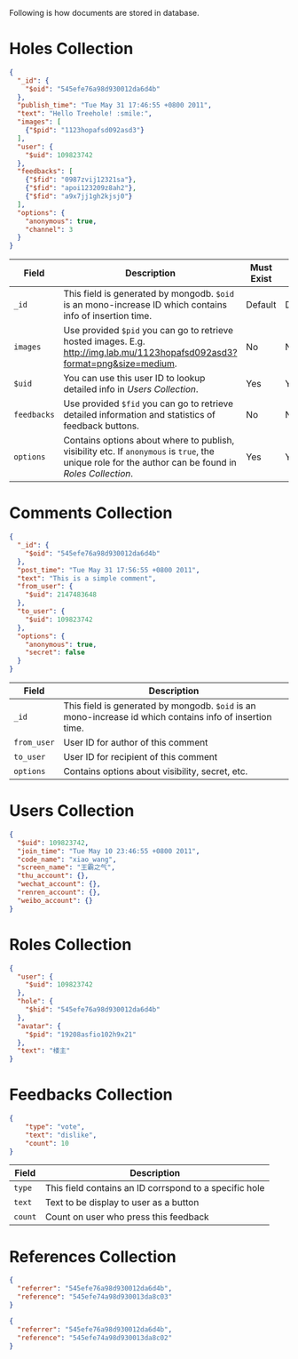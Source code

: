 Following is how documents are stored in database.

# Holes Collection
```json
{
  "_id": {
    "$oid": "545efe76a98d930012da6d4b"
  },
  "publish_time": "Tue May 31 17:46:55 +0800 2011",
  "text": "Hello Treehole! :smile:",
  "images": [
    {"$pid": "1123hopafsd092asd3"}
  ],
  "user": {
    "$uid": 109823742
  },
  "feedbacks": [
    {"$fid": "0987zvij12321sa"},
    {"$fid": "apoi123209z8ah2"},
    {"$fid": "a9x7jj1gh2kjsj0"}
  ],
  "options": {
    "anonymous": true,
    "channel": 3
  }
}
```
| Field       | Description | Must Exist | Index |
| ----------- | ----------- | ---------- | ----- |
| `_id`       | This field is generated by mongodb. `$oid` is an mono-increase ID which contains info of insertion time. | Default | Default |
| `images`    | Use provided `$pid` you can go to retrieve hosted images. E.g. <http://img.lab.mu/1123hopafsd092asd3?format=png&size=medium>. | No | No |
| `$uid`      | You can use this user ID to lookup detailed info in *Users Collection*. | Yes | Yes |
| `feedbacks` | Use provided `$fid` you can go to retrieve detailed information and statistics of feedback buttons. | No | No |
| `options`   | Contains options about where to publish, visibility etc. If `anonymous` is `true`, the unique role for the author can be found in *Roles Collection*. | Yes | Yes |

# Comments Collection
``` json
{
  "_id": {
    "$oid": "545efe76a98d930012da6d4b"
  },
  "post_time": "Tue May 31 17:56:55 +0800 2011",
  "text": "This is a simple comment",
  "from_user": {
    "$uid": 2147483648
  },
  "to_user": {
    "$uid": 109823742
  },
  "options": {
    "anonymous": true,
    "secret": false
  }
}
```
| Field       | Description |
| ----------- | ----------- |
| `_id`       | This field is generated by mongodb. `$oid` is an mono-increase id which contains info of insertion time. |
| `from_user` | User ID for author of this comment |
| `to_user`   | User ID for recipient of this comment |
| `options`   | Contains options about visibility, secret, etc. |

# Users Collection
```json
{
  "$uid": 109823742,
  "join_time": "Tue May 10 23:46:55 +0800 2011",
  "code_name": "xiao_wang",
  "screen_name": "王霸之气",
  "thu_account": {},
  "wechat_account": {},
  "renren_account": {},
  "weibo_account": {}
}
```

# Roles Collection
```json
{
  "user": {
    "$uid": 109823742
  },
  "hole": {
    "$hid": "545efe76a98d930012da6d4b"
  },
  "avatar": {
    "$pid": "19208asfio102h9x21"
  },
  "text": "楼主"
}
```

# Feedbacks Collection
```json
{
    "type": "vote",
    "text": "dislike",
    "count": 10
}
```
| Field       | Description |
| ----------- | ----------- |
| `type`      | This field contains an ID corrspond to a specific hole |
| `text`      | Text to be display to user as a button |
| `count`     | Count on user who press this feedback |

# References Collection
```json
{
  "referrer": "545efe76a98d930012da6d4b",
  "reference": "545efe74a98d930013da8c03"
}
```
```json
{
  "referrer": "545efe76a98d930012da6d4b",
  "reference": "545efe74a98d930013da8c02"
}
```
